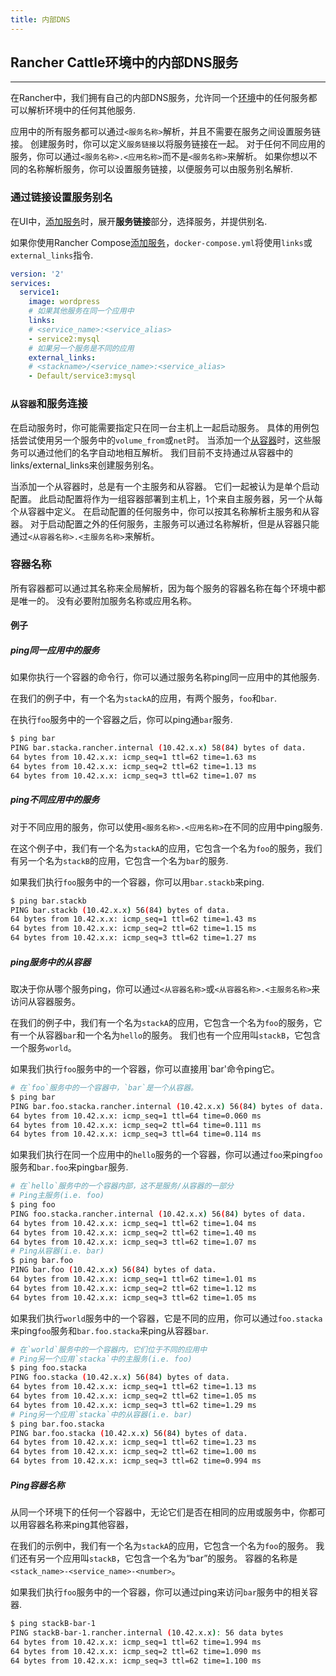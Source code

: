 ```yaml
---
title: 内部DNS
---
```


## Rancher Cattle环境中的内部DNS服务
---
在Rancher中，我们拥有自己的内部DNS服务，允许同一个[环境]({{site.baseurl}}/rancher/{{page.version}}/{{page.lang}}/environments/)中的任何服务都可以解析环境中的任何其他服务.

应用中的所有服务都可以通过`<服务名称>`解析，并且不需要在服务之间设置服务链接。 创建服务时，你可以定义`服务链接`以将服务链接在一起。 对于任何不同应用的服务，你可以通过`<服务名称>.<应用名称>`而不是`<服务名称>`来解析。 如果你想以不同的名称解析服务，你可以设置服务链接，以便服务可以由服务别名解析.

### 通过链接设置服务别名

在UI中，[添加服务]({{site.baseurl}}/rancher/{{page.version}}/{{page.lang}}/cattle/adding-services/#在ui中添加服务)时，展开**服务链接**部分，选择服务，并提供别名.

如果你使用Rancher Compose[添加服务]({{site.baseurl}}/rancher/{{page.version}}/{{page.lang}}/cattle/services/#使用-rancher-compose-添加服务)，`docker-compose.yml`将使用`links`或`external_links`指令.

```yaml
version: '2'
services:
  service1:
    image: wordpress
    # 如果其他服务在同一个应用中
    links:
    # <service_name>:<service_alias>
    - service2:mysql
    # 如果另一个服务是不同的应用
    external_links:
    # <stackname>/<service_name>:<service_alias>
    - Default/service3:mysql
```

### `从容器`和服务连接

在启动服务时，你可能需要指定只在同一台主机上一起启动服务。 具体的用例包括尝试使用另一个服务中的`volume_from`或`net`时。 当添加一个[从容器]({{site.baseurl}}/rancher/{{page.version}}/{{page.lang}}/cattle/adding-services/#sidekick-服务)时，这些服务可以通过他们的名字自动地相互解析。 我们目前不支持通过从容器中的links/external_links来创建服务别名。

当添加一个从容器时，总是有一个主服务和从容器。 它们一起被认为是单个启动配置。 此启动配置将作为一组容器部署到主机上，1个来自主服务器，另一个从每个从容器中定义。 在启动配置的任何服务中，你可以按其名称解析主服务和从容器。 对于启动配置之外的任何服务，主服务可以通过名称解析，但是从容器只能通过`<从容器名称>.<主服务名称>`来解析。

### 容器名称

所有容器都可以通过其名称来全局解析，因为每个服务的容器名称在每个环境中都是唯一的。 没有必要附加服务名称或应用名称。

#### 例子

##### ping同一应用中的服务

如果你执行一个容器的命令行，你可以通过服务名称ping同一应用中的其他服务.

在我们的例子中，有一个名为`stackA`的应用，有两个服务，`foo`和`bar`.

在执行`foo`服务中的一个容器之后，你可以ping通`bar`服务.

```bash
$ ping bar
PING bar.stacka.rancher.internal (10.42.x.x) 58(84) bytes of data.
64 bytes from 10.42.x.x: icmp_seq=1 ttl=62 time=1.63 ms
64 bytes from 10.42.x.x: icmp_seq=2 ttl=62 time=1.13 ms
64 bytes from 10.42.x.x: icmp_seq=3 ttl=62 time=1.07 ms
```

##### ping不同应用中的服务

对于不同应用的服务，你可以使用`<服务名称>.<应用名称>`在不同的应用中ping服务.

在这个例子中，我们有一个名为`stackA`的应用，它包含一个名为`foo`的服务，我们有另一个名为`stackB`的应用，它包含一个名为`bar`的服务.

如果我们执行`foo`服务中的一个容器，你可以用`bar.stackb`来ping.

```bash
$ ping bar.stackb
PING bar.stackb (10.42.x.x) 56(84) bytes of data.
64 bytes from 10.42.x.x: icmp_seq=1 ttl=62 time=1.43 ms
64 bytes from 10.42.x.x: icmp_seq=2 ttl=62 time=1.15 ms
64 bytes from 10.42.x.x: icmp_seq=3 ttl=62 time=1.27 ms
```

##### ping服务中的从容器

取决于你从哪个服务ping，你可以通过`<从容器名称>`或`<从容器名称>.<主服务名称>`来访问从容器服务。

在我们的例子中，我们有一个名为`stackA`的应用，它包含一个名为`foo`的服务，它有一个从容器`bar`和一个名为`hello`的服务。 我们也有一个应用叫`stackB`，它包含一个服务`world`。

如果我们执行`foo`服务中的一个容器，你可以直接用`bar'命令ping它。

```bash
# 在`foo`服务中的一个容器中，`bar`是一个从容器。
$ ping bar
PING bar.foo.stacka.rancher.internal (10.42.x.x) 56(84) bytes of data.
64 bytes from 10.42.x.x: icmp_seq=1 ttl=64 time=0.060 ms
64 bytes from 10.42.x.x: icmp_seq=2 ttl=64 time=0.111 ms
64 bytes from 10.42.x.x: icmp_seq=3 ttl=64 time=0.114 ms
```

如果我们执行在同一个应用中的`hello`服务的一个容器，你可以通过`foo`来ping`foo`服务和`bar.foo`来ping`bar`服务.

```bash
# 在`hello`服务中的一个容器内部，这不是服务/从容器的一部分
# Ping主服务(i.e. foo)
$ ping foo
PING foo.stacka.rancher.internal (10.42.x.x) 56(84) bytes of data.
64 bytes from 10.42.x.x: icmp_seq=1 ttl=62 time=1.04 ms
64 bytes from 10.42.x.x: icmp_seq=2 ttl=62 time=1.40 ms
64 bytes from 10.42.x.x: icmp_seq=3 ttl=62 time=1.07 ms
# Ping从容器(i.e. bar)
$ ping bar.foo
PING bar.foo (10.42.x.x) 56(84) bytes of data.
64 bytes from 10.42.x.x: icmp_seq=1 ttl=62 time=1.01 ms
64 bytes from 10.42.x.x: icmp_seq=2 ttl=62 time=1.12 ms
64 bytes from 10.42.x.x: icmp_seq=3 ttl=62 time=1.05 ms
```

如果我们执行`world`服务中的一个容器，它是不同的应用，你可以通过`foo.stacka`来ping`foo`服务和`bar.foo.stacka`来ping从容器`bar`.

```bash
# 在`world`服务中的一个容器内，它们位于不同的应用中
# Ping另一个应用`stacka`中的主服务(i.e. foo)
$ ping foo.stacka
PING foo.stacka (10.42.x.x) 56(84) bytes of data.
64 bytes from 10.42.x.x: icmp_seq=1 ttl=62 time=1.13 ms
64 bytes from 10.42.x.x: icmp_seq=2 ttl=62 time=1.05 ms
64 bytes from 10.42.x.x: icmp_seq=3 ttl=62 time=1.29 ms
# Ping另一个应用`stacka`中的从容器(i.e. bar)
$ ping bar.foo.stacka
PING bar.foo.stacka (10.42.x.x) 56(84) bytes of data.
64 bytes from 10.42.x.x: icmp_seq=1 ttl=62 time=1.23 ms
64 bytes from 10.42.x.x: icmp_seq=2 ttl=62 time=1.00 ms
64 bytes from 10.42.x.x: icmp_seq=3 ttl=62 time=0.994 ms
```

##### Ping容器名称

从同一个环境下的任何一个容器中，无论它们是否在相同的应用或服务中，你都可以用容器名称来ping其他容器，

在我们的示例中，我们有一个名为`stackA`的应用，它包含一个名为`foo`的服务。 我们还有另一个应用叫`stackB`，它包含一个名为“bar”的服务。 容器的名称是`<stack_name>-<service_name>-<number>`。

如果我们执行`foo`服务中的一个容器，你可以通过ping来访问`bar`服务中的相关容器.

```bash
$ ping stackB-bar-1
PING stackB-bar-1.rancher.internal (10.42.x.x): 56 data bytes
64 bytes from 10.42.x.x: icmp_seq=1 ttl=62 time=1.994 ms
64 bytes from 10.42.x.x: icmp_seq=2 ttl=62 time=1.090 ms
64 bytes from 10.42.x.x: icmp_seq=3 ttl=62 time=1.100 ms
```
